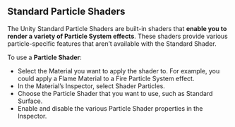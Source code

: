 ## Standard Particle Shaders


The Unity Standard Particle Shaders are built-in shaders that **enable you to render a variety of Particle System
 effects**. These shaders provide various particle-specific features that aren’t available with the Standard Shader.
 
 

To use a **Particle Shader**:

- Select the Material you want to apply the shader to. For example, you could apply a Flame Material to a Fire Particle System effect.
- In the Material’s Inspector, select Shader Particles.
- Choose the Particle Shader that you want to use, such as Standard Surface.
- Enable and disable the various Particle Shader properties in the Inspector.
